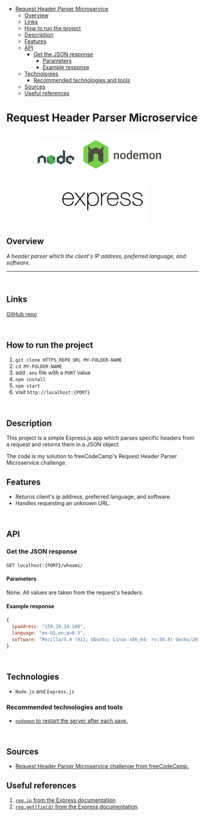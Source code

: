 - [Request Header Parser Microservice](#request-header-parser-microservice)
  - [Overview](#overview)
  - [Links](#links)
  - [How to run the project](#how-to-run-the-project)
  - [Description](#description)
  - [Features](#features)
  - [API](#api)
    - [Get the JSON response](#get-the-json-response)
      - [Parameters](#parameters)
      - [Example response](#example-response)
  - [Technologies](#technologies)
    - [Recommended technologies and tools](#recommended-technologies-and-tools)
  - [Sources](#sources)
  - [Useful references](#useful-references)

# Request Header Parser Microservice

<div align="center">
  <img src="./src/img/logo-nodejs.svg">
  <img src="./src/img/logo-nodemon.svg">
  <img src="./src/img/logo-expressjs.svg">
</div>

## Overview

_A header parser which the client's IP address, preferred language, and software._

<!-- ![Security Headers](https://img.shields.io/security-headers?url=https%3A%2F%2Fadf.dev) -->

<hr />

<br />

## Links

<p>
<a href="https://github.com/AngeliqueDF/request-header-parser-challenge">GitHub repo</a>
</p>

<br />

## How to run the project

1. `git clone HTTPS_REPO_URL MY-FOLDER-NAME`
2. `cd MY-FOLDER-NAME`
3. add `.env` file with a `PORT` value
4. `npm install`
5. `npm start`
6. visit `http://localhost:{PORT}`

<br />

## Description

This project is a simple Express.js app which parses specific headers from a request and returns them in a JSON object.

The code is my solution to freeCodeCamp's Request Header Parser Microservice challenge.

## Features

- Returns client's ip address, preferred language, and software.
- Handles requesting an unknown URL.

<br />

## API

### Get the JSON response

`GET localhost:{PORT}/whoami/`

#### Parameters

None. All values are taken from the request's headers.

#### Example response

```javascript
{
  ipaddress: "159.20.14.100",
  language: "en-US,en;q=0.5",
  software: "Mozilla/5.0 (X11; Ubuntu; Linux x86_64; rv:50.0) Gecko/20100101 Firefox/50.0"
}
```

<br />

## Technologies

- `Node.js` and `Express.js`
<!--

## How I built this project

gist -->

### Recommended technologies and tools

- [`nodemon` to restart the server after each save.](https://www.npmjs.com/package/nodemon)

<br />

## Sources

- [Request Header Parser Microservice challenge from freeCodeCamp.](https://www.freecodecamp.org/learn/back-end-development-and-apis/back-end-development-and-apis-projects/request-header-parser-microservice)

## Useful references

1. [`req.ip` from the Express documentation](http://expressjs.com/en/4x/api.html#req.ip).
2. [`req.get(field)` from the Express documentation](http://expressjs.com/en/4x/api.html#req.get).
